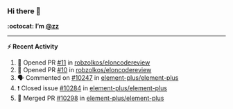 ### Hi there 👋

**:octocat: I’m [@zz](https://github.com/holazz)**

---

**:zap: Recent Activity**

<!--START_SECTION:activity-->
1. 💪 Opened PR [#11](https://github.com/robzolkos/eloncodereview/pull/11) in [robzolkos/eloncodereview](https://github.com/robzolkos/eloncodereview)
2. 💪 Opened PR [#10](https://github.com/robzolkos/eloncodereview/pull/10) in [robzolkos/eloncodereview](https://github.com/robzolkos/eloncodereview)
3. 🗣 Commented on [#10247](https://github.com/element-plus/element-plus/issues/10247) in [element-plus/element-plus](https://github.com/element-plus/element-plus)
4. ❗️ Closed issue [#10284](https://github.com/element-plus/element-plus/issues/10284) in [element-plus/element-plus](https://github.com/element-plus/element-plus)
5. 🎉 Merged PR [#10298](https://github.com/element-plus/element-plus/pull/10298) in [element-plus/element-plus](https://github.com/element-plus/element-plus)
<!--END_SECTION:activity-->
